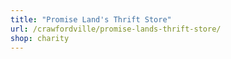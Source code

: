 ```yaml
---
title: "Promise Land's Thrift Store"
url: /crawfordville/promise-lands-thrift-store/
shop: charity
---
```

